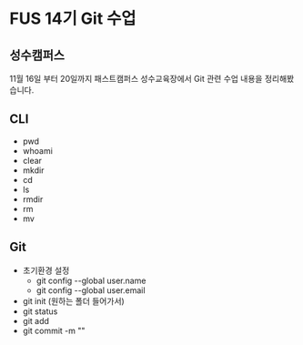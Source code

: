 # FUS 14기 Git 수업
## 성수캠퍼스
11월 16일 부터 20일까지 패스트캠퍼스 성수교육장에서 Git 관련 수업 내용을 정리해봤습니다.
## CLI
- pwd
- whoami
- clear
- mkdir
- cd
- ls
- rmdir
- rm
- mv
## Git
- 초기환경 설정
  - git config --global user.name
  - git config --global user.email
- git init (원하는 폴더 들어가서)
- git status
- git add
- git commit -m ""  